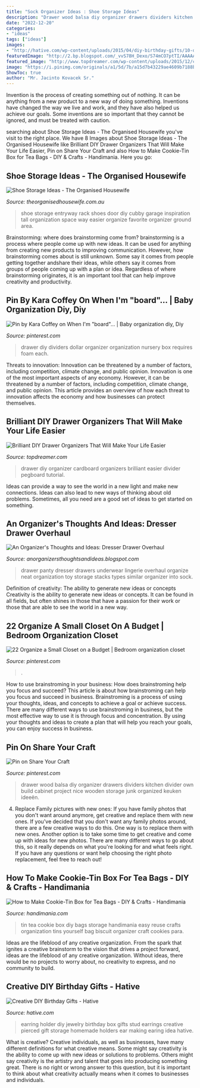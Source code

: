 ```yaml
---
title: "Sock Organizer Ideas : Shoe Storage Ideas"
description: "Drawer wood balsa diy organizer drawers dividers kitchen divider own build cabinet project nice wooden storage junk organized keuken ideeën"
date: "2022-12-20"
categories:
- "ideas"
tags: ["ideas"]
images:
- "http://hative.com/wp-content/uploads/2015/04/diy-birthday-gifts/10-diy-birthday-gifts.jpg"
featuredImage: "http://2.bp.blogspot.com/_vvS78H_Dexo/S74mCO7ptTI/AAAAAAAAAEs/A9JtbSGNQfw/s1600/IMG_1153.JPG"
featured_image: "http://www.topdreamer.com/wp-content/uploads/2015/12/cardboard-drawer-divider.jpg"
image: "https://i.pinimg.com/originals/a1/5d/7b/a15d7b43229ae4609b7188b084c89771.jpg"
ShowToc: true
author: "Mr. Jacinto Kovacek Sr."
---
```



Invention is the process of creating something out of nothing. It can be anything from a new product to a new way of doing something. Inventions have changed the way we live and work, and they have also helped us achieve our goals. Some inventions are so important that they cannot be ignored, and must be treated with caution.

	

		
searching about Shoe Storage Ideas - The Organised Housewife you've visit to the right place. We have 8 Images about Shoe Storage Ideas - The Organised Housewife like Brilliant DIY Drawer Organizers That Will Make Your Life Easier, Pin on Share Your Craft and also How to Make Cookie-Tin Box for Tea Bags - DIY &amp; Crafts - Handimania. Here you go:
		
    
## Shoe Storage Ideas - The Organised Housewife

<img loading=lazy src="http://theorganisedhousewife.com.au/wp-content/uploads/2011/07/shoes3-401x600.jpg" onerror="this.onerror=null;this.src='https://tse4.mm.bing.net/th?id=OIP.9BefBbqROO5QBTcBWEwiIQAAAA&amp;pid=15.1';" alt="Shoe Storage Ideas - The Organised Housewife">

_Source: theorganisedhousewife.com.au_

>shoe storage entryway rack shoes door diy cubby garage inspiration tall organization space way easier organize favorite organizer ground area. 

	

Brainstorming: where does brainstorming come from?
brainstorming is a process where people come up with new ideas. It can be used for anything from creating new products to improving communication. However, how brainstorming comes about is still unknown. Some say it comes from people getting together andshare their ideas, while others say it comes from groups of people coming up with a plan or idea. Regardless of where brainstorming originates, it is an important tool that can help improve creativity and productivity.

    
## Pin By Kara Coffey On When I&#039;m &quot;board&quot;... | Baby Organization Diy, Diy

<img loading=lazy src="https://i.pinimg.com/originals/c2/fd/8d/c2fd8d7bda16d4c2ba5f52c72acf0678.jpg" onerror="this.onerror=null;this.src='https://tse4.mm.bing.net/th?id=OIP.8qs-9JwBsE3kep6m1vtSuAHaFj&amp;pid=15.1';" alt="Pin by Kara Coffey on When I&#039;m &quot;board&quot;... | Baby organization diy, Diy">

_Source: pinterest.com_

>drawer diy dividers dollar organizer organization nursery box requires foam each. 

	

Threats to innovation: Innovation can be threatened by a number of factors, including competition, climate change, and public opinion.
Innovation is one of the most important aspects of any economy. However, it can be threatened by a number of factors, including competition, climate change, and public opinion. This article provides an overview of how each threat to innovation affects the economy and how businesses can protect themselves.

    
## Brilliant DIY Drawer Organizers That Will Make Your Life Easier

<img loading=lazy src="http://www.topdreamer.com/wp-content/uploads/2015/12/cardboard-drawer-divider.jpg" onerror="this.onerror=null;this.src='https://tse3.mm.bing.net/th?id=OIP.mO110rZnVv-VJxMB4eV6hQHaKq&amp;pid=15.1';" alt="Brilliant DIY Drawer Organizers That Will Make Your Life Easier">

_Source: topdreamer.com_

>drawer diy organizer cardboard organizers brilliant easier divider pegboard tutorial. 

	

Ideas can provide a way to see the world in a new light and make new connections. Ideas can also lead to new ways of thinking about old problems. Sometimes, all you need are a good set of ideas to get started on something.

    
## An Organizer&#039;s Thoughts And Ideas: Dresser Drawer Overhaul

<img loading=lazy src="http://2.bp.blogspot.com/_vvS78H_Dexo/S74mCO7ptTI/AAAAAAAAAEs/A9JtbSGNQfw/s1600/IMG_1153.JPG" onerror="this.onerror=null;this.src='https://tse4.mm.bing.net/th?id=OIP.jX4lslwtXk2LN_zAnoE6AgHaFj&amp;pid=15.1';" alt="An Organizer&#039;s Thoughts and Ideas: Dresser Drawer Overhaul">

_Source: anorganizersthoughtsandideas.blogspot.com_

>drawer panty dresser drawers underwear lingerie overhaul organize neat organization toy storage stacks types similar organizer into sock. 

	

Definition of creativity: The ability to generate new ideas or concepts
Creativity is the ability to generate new ideas or concepts. It can be found in all fields, but often shines in those that have a passion for their work or those that are able to see the world in a new way.

    
## 22 Organize A Small Closet On A Budget | Bedroom Organization Closet

<img loading=lazy src="https://i.pinimg.com/originals/a1/5d/7b/a15d7b43229ae4609b7188b084c89771.jpg" onerror="this.onerror=null;this.src='https://tse3.mm.bing.net/th?id=OIP.ESEwF-2MG-97cz2aSA1fFgHaMy&amp;pid=15.1';" alt="22 Organize a Small Closet on a Budget | Bedroom organization closet">

_Source: pinterest.com_

>. 

	

How to use brainstroming in your business: How does brainstroming help you focus and succeed?
This article is about how brainstroming can help you focus and succeed in business. Brainstroming is a process of using your thoughts, ideas, and concepts to achieve a goal or achieve success. There are many different ways to use brainstroming in business, but the most effective way to use it is through focus and concentration. By using your thoughts and ideas to create a plan that will help you reach your goals, you can enjoy success in business.

    
## Pin On Share Your Craft

<img loading=lazy src="https://i.pinimg.com/originals/a3/8e/d2/a38ed2cb7655aa0cb16cc8146c61309b.jpg" onerror="this.onerror=null;this.src='https://tse1.mm.bing.net/th?id=OIP.bZxfLA8WLmZ9PR5U34vLQgHaJ4&amp;pid=15.1';" alt="Pin on Share Your Craft">

_Source: pinterest.com_

>drawer wood balsa diy organizer drawers dividers kitchen divider own build cabinet project nice wooden storage junk organized keuken ideeën. 

	

4. Replace Family pictures with new ones: If you have family photos that you don't want around anymore, get creative and replace them with new ones.
If you've decided that you don't want any family photos around, there are a few creative ways to do this. One way is to replace them with new ones. Another option is to take some time to get creative and come up with ideas for new photos. There are many different ways to go about this, so it really depends on what you're looking for and what feels right. If you have any questions or want help choosing the right photo replacement, feel free to reach out!

    
## How To Make Cookie-Tin Box For Tea Bags - DIY &amp; Crafts - Handimania

<img loading=lazy src="http://www.handimania.com/uploads/cookie-tin-box-for-tea-bags-collage.jpg" onerror="this.onerror=null;this.src='https://tse3.mm.bing.net/th?id=OIP.GexOKc7g30ud1Ze2hKMW3QHaHx&amp;pid=15.1';" alt="How to Make Cookie-Tin Box for Tea Bags - DIY &amp; Crafts - Handimania">

_Source: handimania.com_

>tin tea cookie box diy bags storage handimania easy reuse crafts organization tins yourself bag biscuit organizer craft cookies para. 

	

Ideas are the lifeblood of any creative organization. From the spark that ignites a creative brainstorm to the vision that drives a project forward, ideas are the lifeblood of any creative organization. Without ideas, there would be no projects to worry about, no creativity to express, and no community to build.

    
## Creative DIY Birthday Gifts - Hative

<img loading=lazy src="http://hative.com/wp-content/uploads/2015/04/diy-birthday-gifts/10-diy-birthday-gifts.jpg" onerror="this.onerror=null;this.src='https://tse1.mm.bing.net/th?id=OIP.s7mvbIJvyp1XKbYx5M6tTwHaE8&amp;pid=15.1';" alt="Creative DIY Birthday Gifts - Hative">

_Source: hative.com_

>earring holder diy jewelry birthday box gifts stud earrings creative pierced gift storage homemade holders ear making earing idea hative. 

	

What is creative?
Creative individuals, as well as businesses, have many different definitions for what creative means. Some might say creativity is the ability to come up with new ideas or solutions to problems. Others might say creativity is the artistry and talent that goes into producing something great. There is no right or wrong answer to this question, but it is important to think about what creativity actually means when it comes to businesses and individuals.

